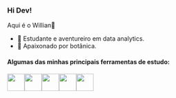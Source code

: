 ### Hi Dev! 
Aqui é o Willian👋
- 🔭 Estudante e aventureiro em data analytics.
- 🌱 Apaixonado por botânica.

#### Algumas das minhas principais ferramentas de estudo:

<a href="https://www.python.org/" target="_blank"><img src="https://cdn.jsdelivr.net/gh/devicons/devicon/icons/python/python-plain-wordmark.svg" width="40" height="40"/></a><a href="https://pandas.pydata.org/docs/" target="_blank"><img src="https://cdn.jsdelivr.net/gh/devicons/devicon/icons/pandas/pandas-original-wordmark.svg" width="40" height="40"/></a><a href="https://numpy.org/doc/" target="_blank"><img src="https://cdn.jsdelivr.net/gh/devicons/devicon/icons/numpy/numpy-original-wordmark.svg" width="40" height="40"/></a><a href="https://www.kaggle.com/" target="_blank"><img src="https://cdn.jsdelivr.net/gh/devicons/devicon/icons/kaggle/kaggle-original-wordmark.svg" width="40" height="40"/></a><a href="https://docs.jupyter.org/en/latest/" target="_blank"><img src="https://cdn.jsdelivr.net/gh/devicons/devicon/icons/jupyter/jupyter-original-wordmark.svg" width="40" height="40"/></a>      

<!--
**troogg/troogg** is a ✨ _special_ ✨ repository because its `README.md` (this file) appears on your GitHub profile.

Here are some ideas to get you started:

- 🔭 I’m currently working on ...
- 🌱 I’m currently learning ...
- 👯 I’m looking to collaborate on ...
- 🤔 I’m looking for help with ...
- 💬 Ask me about ...
- 📫 How to reach me: ...
- 😄 Pronouns: ...
- ⚡ Fun fact: ...
-->
